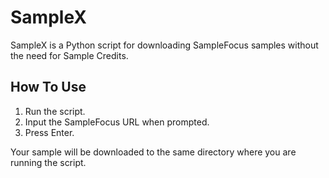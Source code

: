 # SampleX
SampleX is a Python script for downloading SampleFocus samples without the need for Sample Credits.

## How To Use
1. Run the script.
2. Input the SampleFocus URL when prompted.
3. Press Enter.

Your sample will be downloaded to the same directory where you are running the script.
